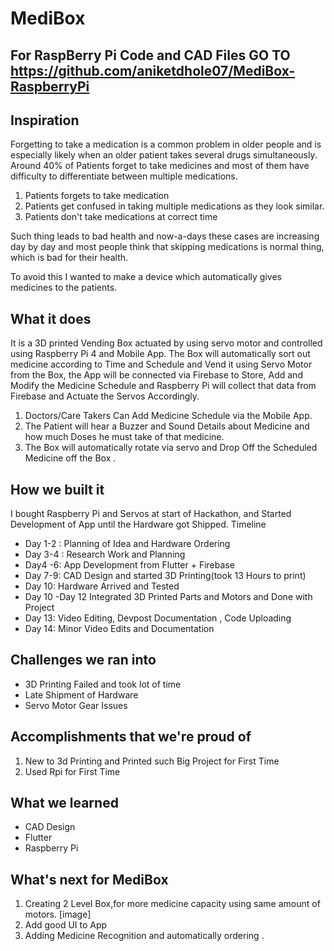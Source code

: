 # MediBox
## For RaspBerry Pi Code and CAD Files GO TO https://github.com/aniketdhole07/MediBox-RaspberryPi
## Inspiration
Forgetting to take a medication is a common problem in older people and is especially likely when an older patient takes several drugs simultaneously. Around 40% of Patients forget to take medicines and most of them have difficulty to differentiate between multiple medications.

1. Patients forgets to take medication
2. Patients get confused in taking multiple medications as they look similar.
3. Patients don't take medications at correct time

Such thing leads to bad health and now-a-days these cases are increasing day by day and most people think that skipping medications is normal thing, which is bad for their health.

To avoid this I wanted to make a device which automatically gives medicines to the patients.

## What it does
It is a 3D printed Vending Box actuated by using servo motor and controlled using Raspberry Pi 4 and Mobile App. The Box will automatically sort out medicine according to Time and Schedule and Vend it using Servo Motor from the Box, the App will be connected via Firebase to Store, Add and Modify the Medicine Schedule and Raspberry Pi will collect that data from Firebase and Actuate the Servos Accordingly.

1. Doctors/Care Takers Can Add Medicine Schedule via the Mobile App.
2. The Patient will hear a Buzzer and Sound Details about Medicine and how much Doses he must take of that medicine.
3. The Box will automatically rotate via servo and Drop Off the Scheduled Medicine off the Box . 

## How we built it
I bought Raspberry Pi and Servos at start of Hackathon, and Started Development of App until the Hardware got Shipped.
Timeline
* Day 1-2  : Planning of Idea and Hardware Ordering
* Day 3-4 : Research Work and Planning
* Day4 -6: App Development from Flutter + Firebase
* Day 7-9: CAD Design and started 3D Printing(took 13 Hours to print)
* Day 10: Hardware Arrived and Tested
* Day 10 -Day 12 Integrated 3D Printed Parts and Motors and Done with Project
* Day 13: Video Editing, Devpost Documentation , Code Uploading
* Day 14: Minor Video Edits and Documentation

## Challenges we ran into
* 3D Printing Failed and took lot of time
* Late Shipment of Hardware
* Servo Motor Gear Issues

## Accomplishments that we're proud of
1. New to 3d Printing and Printed such Big Project for First Time
2. Used Rpi for First Time

## What we learned
* CAD Design
* Flutter
* Raspberry Pi

## What's next for MediBox
1. Creating 2 Level Box,for more medicine capacity using same amount of motors. [image]
2. Add good UI to App
3. Adding Medicine Recognition and automatically ordering .
